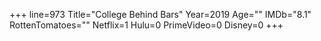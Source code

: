 +++
line=973
Title="College Behind Bars"
Year=2019
Age=""
IMDb="8.1"
RottenTomatoes=""
Netflix=1
Hulu=0
PrimeVideo=0
Disney=0
+++

